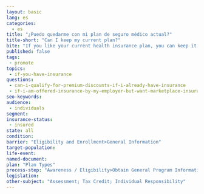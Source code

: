 ```yaml
---
layout: basic
lang: es
categories:
  - es 
title: "¿Puedo quedarme con mi plan de seguro médico actual?"
title-short: "Can I keep my current plan?"
bite: "If you like your current health insurance plan, you can keep it. Nothing in the health care law requires you to change plans or switch doctors"
published: false
tags: 
 - promote
topics: 
 - if-you-have-insurance
questions:
 - can-i-qualify-for-premium-discounts-if-i-already-have-insurance
 - if-i-am-offered-insurance-by-my-employer-but-want-marketplace-insurance-instead-does-my-employer-have to-pay-part-of-the-cost
seo-keywords: 
audience: 
 - individuals
segment:
insurance-status: 
 - insured
state: all
condition: 
barrier: "Eligibility and Enrollment>General Information"
target-population:
life-event: 
named-document:
plan: "Plan Types"
process-step: "Awareness / Eligibility>Obtain General Program Information"
legislation:
other-subject: "Assessment; Tax Credit; Individual Responsibility"
---
```

